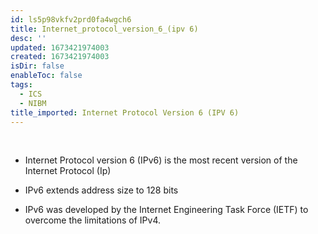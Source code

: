 ```yaml
---
id: ls5p98vkfv2prd0fa4wgch6
title: Internet_protocol_version_6_(ipv 6)
desc: ''
updated: 1673421974003
created: 1673421974003
isDir: false
enableToc: false
tags:
  - ICS
  - NIBM
title_imported: Internet Protocol Version 6 (IPV 6)
---
```


 

-   Internet Protocol version 6 (IPv6) is the most recent version of the Internet Protocol (Ip)

-   IPv6 extends address size to 128 bits

-   IPv6 was developed by the Internet Engineering Task Force (IETF) to overcome the limitations of IPv4.
